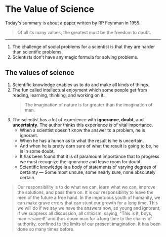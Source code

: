 # The Value of Science


Today's summary is about a  [paper](https://calteches.library.caltech.edu/1575/1/Science.pdf)  written by RP Feynman in 1955.

> Of all its many values, the greatest must be the freedom to doubt.  

-----

1. The challenge of social problems for a scientist is that they are harder than scientific problems.
2. Scientists don't have any magic formula for solving problems.

## The values of science
1. Scientific knowledge enables us to do and make all kinds of things.
2. The fun called intellectual enjoyment which some people get from reading, learning, thinking, and working on it.
    > The imagination of nature is far greater than the imagination of man.
3. The scientist has a lot of experience with **ignorance**, **doubt**, and **uncertainty**. The author thinks this experience is of vital importance.
    * When a scientist doesn't know the answer to a problem, he is ignorant.
    * When he has a hunch as to what the result is he is uncertain.
    * And when he is pretty darn sure of what the result is going to be, he is in some doubt.
    * It has been found that it is of paramount importance that to progress we must recognize the ignorance and leave room for doubt.
    * Scientific knowledge is a body of statements of varying degrees of certainty — Some most unsure, some nearly sure, none absolutely certain.

> Our responsibility is to do what we can, learn what we can, improve the solutions, and pass them on. It is our responsibility to leave the men of the future a free hand. In the impetuous youth of humanity, we can make grave errors that can stunt our growth for a long time. This we will do if we say we have the answers now, so young and ignorant; if we suppress all discussion, all criticism, saying, "This is it, boys, man is saved!' and thus doom man for a long time to the chains of authority, confined to the limits of our present imagination. It has been done so many times before.  